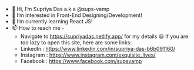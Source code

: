 - 👋 Hi, I’m Supriya Das a.k.a @sups-vamp 
- 👀 I’m interested in Front-End Designing/Development!
- 🌱 I’m currently learning React JS!
- 📫 How to reach me -
     - Navigate to https://supriyadas.netlify.app/ for my details 😃
     If you are too lazy to open this site, here are some links:
     - LinkedIn : https://www.linkedin.com/in/supriya-das-b6b091160/
     - Instagram : https://www.instagram.com/exquisite_lives/
     - Facebook : https://www.facebook.com/supsvamp

<!---
sups-vamp/sups-vamp is a ✨ special ✨ repository because its `README.md` (this file) appears on your GitHub profile.
You can click the Preview link to take a look at your changes.
--->
